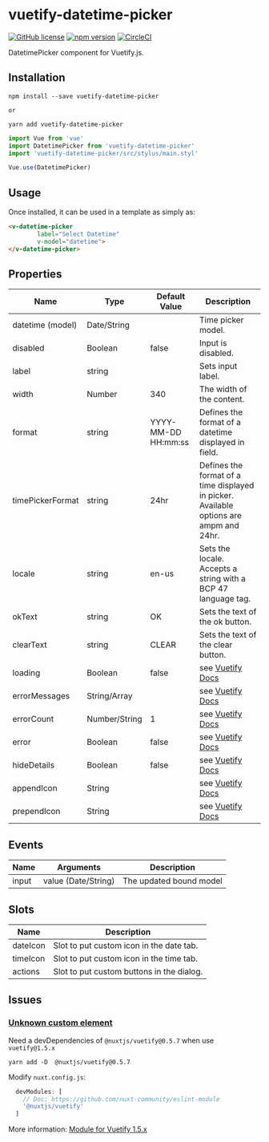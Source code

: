 # vuetify-datetime-picker
[![GitHub license](https://img.shields.io/badge/license-MIT-blue.svg)](https://github.com/darrenfang/vuetify-datetime-picker/blob/master/LICENSE)
[![npm version](https://img.shields.io/npm/v/vuetify-datetime-picker.svg?style=flat)](https://www.npmjs.com/package/vuetify-datetime-picker)
[![CircleCI](https://img.shields.io/circleci/project/github/darrenfang/vuetify-datetime-picker.svg)](https://circleci.com/gh/darrenfang/vuetify-datetime-picker)

DatetimePicker component for Vuetify.js.

## Installation

```shell
npm install --save vuetify-datetime-picker

or

yarn add vuetify-datetime-picker
```

```js
import Vue from 'vue'
import DatetimePicker from 'vuetify-datetime-picker'
import 'vuetify-datetime-picker/src/stylus/main.styl'

Vue.use(DatetimePicker)
```

## Usage

Once installed, it can be used in a template as simply as:

```html
<v-datetime-picker
        label="Select Datetime"
        v-model="datetime">
</v-datetime-picker>
```

## Properties

|        Name        |  Type         |    Default Value    |                         Description                                                    |
| ------------------ | ------------- | ------------------- | -------------------------------------------------------------------------------------- |
| datetime (model)   | Date/String   |                     | Time picker model.                                                                     |
| disabled           | Boolean       | false               | Input is disabled.                                                                     |
| label              | string        |                     | Sets input label.                                                                      |
| width              | Number        | 340                 | The width of the content.                                                              |
| format             | string        | YYYY-MM-DD HH:mm:ss | Defines the format of a datetime displayed in field.                                   |
| timePickerFormat   | string        | 24hr                | Defines the format of a time displayed in picker. Available options are ampm and 24hr. |
| locale             | string        | en-us               | Sets the locale. Accepts a string with a BCP 47 language tag.                          |
| okText             | string        | OK                  | Sets the text of the ok button.                                                        |
| clearText          | string        | CLEAR               | Sets the text of the clear button.                                                     |
| loading            | Boolean | false | see [Vuetify Docs](https://vuetifyjs.com/zh-Hans/components/text-fields "Vuetify Docs") |
| errorMessages      | String/Array | | see [Vuetify Docs](https://vuetifyjs.com/zh-Hans/components/text-fields "Vuetify Docs") |
| errorCount         | Number/String | 1 | see [Vuetify Docs](https://vuetifyjs.com/zh-Hans/components/text-fields "Vuetify Docs") |
| error              | Boolean | false | see [Vuetify Docs](https://vuetifyjs.com/zh-Hans/components/text-fields "Vuetify Docs") |
| hideDetails        | Boolean | false | see [Vuetify Docs](https://vuetifyjs.com/zh-Hans/components/text-fields "Vuetify Docs") |
| appendIcon         | String | | see [Vuetify Docs](https://vuetifyjs.com/zh-Hans/components/text-fields "Vuetify Docs") |
| prependIcon        | String | | see [Vuetify Docs](https://vuetifyjs.com/zh-Hans/components/text-fields "Vuetify Docs") |

## Events

|    Name    |    Arguments           |       Description        |
| -----------| -----------------------| ------------------------ |
| input      | value (Date/String)    | The updated bound model  |

## Slots

|    Name    |       Description                         |
| -----------| ----------------------------------------- |
| dateIcon   | Slot to put custom icon in the date tab.  |
| timeIcon   | Slot to put custom icon in the time tab.  |
| actions    | Slot to put custom buttons in the dialog. |

## Issues

### [Unknown custom element](https://github.com/darrenfang/vuetify-datetime-picker/issues/26 "Unknown custom element")

Need a devDependencies of `@nuxtjs/vuetify@0.5.7` when use `vuetify@1.5.x`

```shell
yarn add -D  @nuxtjs/vuetify@0.5.7
```

Modify `nuxt.config.js`:

```js
  devModules: [
    // Doc: https://github.com/nuxt-community/eslint-module
    '@nuxtjs/vuetify'
  ]
```

More information: [Module for Vuetify 1.5.x](https://github.com/nuxt-community/vuetify-module/tree/0.x)
